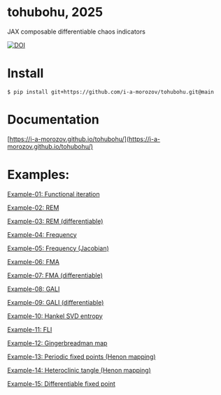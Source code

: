 # tohubohu, 2025

JAX composable differentiable chaos indicators 

[![DOI](https://zenodo.org/badge/951085879.svg)](https://doi.org/10.5281/zenodo.15265931)

# Install

```
$ pip install git+https://github.com/i-a-morozov/tohubohu.git@main
```

# Documentation

[https://i-a-morozov.github.io/tohubohu/](https://i-a-morozov.github.io/tohubohu/)

# Examples:

[Example-01: Functional iteration](./docs/source/examples/example-00.ipynb)

[Example-02: REM](./docs/source/examples/example-01.ipynb)

[Example-03: REM (differentiable)](./docs/source/examples/example-02.ipynb)

[Example-04: Frequency](./docs/source/examples/example-03.ipynb)

[Example-05: Frequency (Jacobian)](./docs/source/examples/example-04.ipynb)

[Example-06: FMA](./docs/source/examples/example-05.ipynb)

[Example-07: FMA (differentiable)](./docs/source/examples/example-06.ipynb)

[Example-08: GALI](./docs/source/examples/example-07.ipynb)

[Example-09: GALI (differentiable)](./docs/source/examples/example-08.ipynb)

[Example-10: Hankel SVD entropy](./docs/source/examples/example-09.ipynb)

[Example-11: FLI](./docs/source/examples/example-10.ipynb)

[Example-12: Gingerbreadman map](./docs/source/examples/example-11.ipynb)

[Example-13: Periodic fixed points (Henon mapping)](./docs/source/examples/example-12.ipynb)

[Example-14: Heteroclinic tangle (Henon mapping)](./docs/source/examples/example-13.ipynb)

[Example-15:  Differentiable fixed point](./docs/source/examples/example-14.ipynb)
